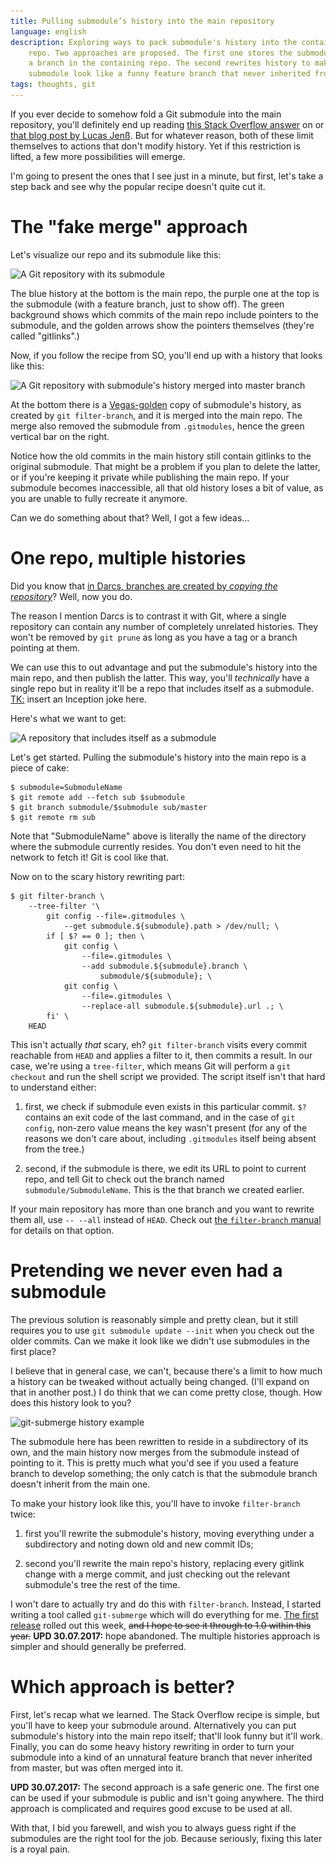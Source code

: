 ```yaml
---
title: Pulling submodule’s history into the main repository
language: english
description: Exploring ways to pack submodule's history into the containing
    repo. Two approaches are proposed. The first one stores the submodule as
    a branch in the containing repo. The second rewrites history to make the
    submodule look like a funny feature branch that never inherited from master.
tags: thoughts, git
---
```


If you ever decide to somehow fold a Git submodule into the main repository,
you'll definitely end up reading [this Stack Overflow answer][so-popular-answer]
on or [that blog post by Lucas Jenß][lucas-blog-post]. But for whatever reason,
both of these limit themselves to actions that don't modify history. Yet if
this restriction is lifted, a few more possibilities will emerge.

I'm going to present the ones that I see just in a minute, but first, let's
take a step back and see why the popular recipe doesn't quite cut it.

[so-popular-answer]:
    https://stackoverflow.com/questions/1759587/un-submodule-a-git-submodule/
    "un-submodule a git submodule — Stack Overflow"

[lucas-blog-post]:
    http://x3ro.de/2013/09/01/Integrating-a-submodule-into-the-parent-repository.html
    "Integrating a submodule into the parent repository — Lucas Jenß"

# The "fake merge" approach

Let's visualize our repo and its submodule like this:

<div class="center">
<img src="/images/submerge-setup-629px.png"
    sizes="(min-width: 769px) 35rem, 100vw"
    srcset="/images/submerge-setup-629px.png 1x,
            /images/submerge-setup.png 1.5x"
    alt="A Git repository with its submodule"
    class="bleed" />
</div>

The blue history at the bottom is the main repo, the purple one at the top is
the submodule (with a feature branch, just to show off). The green background
shows which commits of the main repo include pointers to the submodule, and the
golden arrows show the pointers themselves (they're called "gitlinks".)

Now, if you follow the recipe from SO, you'll end up with a history that looks
like this:

<div class="center">
<img src="/images/submerge-traditional-629px.png"
    sizes="(min-width: 769px) 35rem, 100vw"
    srcset="/images/submerge-traditional-629px.png 1x,
            /images/submerge-traditional.png 1.6x"
    alt="A Git repository with submodule's history merged into master branch"
    class="bleed" />
</div>

At the bottom there is a [Vegas-golden][vegas-gold] copy of submodule's
history, as created by `git filter-branch`, and it is merged into the main
repo. The merge also removed the submodule from `.gitmodules`, hence the green
vertical bar on the right.

[vegas-gold]:
    https://en.wikipedia.org/wiki/Gold_(color)#Vegas_gold
    "Gold (color) — Wikipedia"

Notice how the old commits in the main history still contain gitlinks to the
original submodule. That might be a problem if you plan to delete the latter,
or if you're keeping it private while publishing the main repo. If your
submodule becomes inaccessible, all that old history loses a bit of value, as
you are unable to fully recreate it anymore.

Can we do something about that? Well, I got a few ideas…

# One repo, multiple histories

Did you know that [in Darcs, branches are created by *copying the
repository*][darcs-branching]? Well, now you do.

[darcs-branching]:
    http://darcs.net/HintsAndTips#how-to-create-a-branch
    "How to create a branch? — Darcs — HintsAndTips"

The reason I mention Darcs is to contrast it with Git, where a single
repository can contain any number of completely unrelated histories. They won't
be removed by `git prune` as long as you have a tag or a branch pointing at
them.

We can use this to out advantage and put the submodule's history into the main
repo, and then publish the latter. This way, you'll *technically* have a single
repo but in reality it'll be a repo that includes itself as a submodule.
[TK:][mwichary-tk] insert an Inception joke here.

[mwichary-tk]:
    https://medium.com/@mwichary/tk-some-nice-catchy-title-that-also-makes-me-sound-smart-febe9dbefd25
    "TK Some nice catchy title that also makes me sound smart — Marcin Wichary
    at Medium"

Here's what we want to get:

<div class="center">
<img src="/images/submerge-unto-itself-629px.png"
    sizes="(min-width: 769px) 35rem, 100vw"
    srcset="/images/submerge-unto-itself-629px.png 1x,
            /images/submerge-unto-itself.png 1.6x"
    alt="A repository that includes itself as a submodule"
    class="bleed" />
</div>

Let's get started. Pulling the submodule's history into the main repo is
a piece of cake:

```console
$ submodule=SubmoduleName
$ git remote add --fetch sub $submodule
$ git branch submodule/$submodule sub/master
$ git remote rm sub
```

Note that "SubmoduleName" above is literally the name of the directory where
the submodule currently resides. You don't even need to hit the network to
fetch it! Git is cool like that.

Now on to the scary history rewriting part:

```console
$ git filter-branch \
    --tree-filter '\
        git config --file=.gitmodules \
            --get submodule.${submodule}.path > /dev/null; \
        if [ $? == 0 ]; then \
            git config \
                --file=.gitmodules \
                --add submodule.${submodule}.branch \
                    submodule/${submodule}; \
            git config \
                --file=.gitmodules \
                --replace-all submodule.${submodule}.url .; \
        fi' \
    HEAD
```

This isn't actually *that* scary, eh? `git filter-branch` visits every commit
reachable from `HEAD` and applies a filter to it, then commits a result. In our
case, we're using a `tree-filter`, which means Git will perform a `git
checkout` and run the shell script we provided. The script itself isn't that
hard to understand either:

1. first, we check if submodule even exists in this particular commit. `$?`
   contains an exit code of the last command, and in the case of `git config`,
   non-zero value means the key wasn't present (for any of the reasons we don't
   care about, including `.gitmodules` itself being absent from the tree.)

2. second, if the submodule is there, we edit its URL to point to current repo,
   and tell Git to check out the branch named `submodule/SubmoduleName`. This
   is the that branch we created earlier.

If your main repository has more than one branch and you want to rewrite them
all, use `-- --all` instead of `HEAD`. Check out [the `filter-branch`
manual][man-git-filter-branch] for details on that option.

[man-git-filter-branch]:
    https://git-scm.com/docs/git-filter-branch
    "Git — git-filter-branch Documentation"


# Pretending we never even had a submodule

The previous solution is reasonably simple and pretty clean, but it still
requires you to use `git submodule update --init` when you check out the older
commits. Can we make it look like we didn't use submodules in the first place?

I believe that in general case, we can't, because there's a limit to how much
a history can be tweaked without actually being changed. (I'll expand on that in
another post.) I do think that we can come pretty close, though. How does this
history look to you?

<div class="center">
<img src="/images/submerge-git-submerge-629px.png"
    sizes="(min-width: 769px) 35rem, 100vw"
    srcset="/images/submerge-git-submerge-629px.png 1x,
            /images/submerge-git-submerge.png 1.6x"
    alt="git-submerge history example"
    class="bleed" />
</div>

The submodule here has been rewritten to reside in a subdirectory of its own,
and the main history now merges from the submodule instead of pointing to it.
This is pretty much what you'd see if you used a feature branch to develop
something; the only catch is that the submodule branch doesn't inherit from the
main one.

To make your history look like this, you'll have to invoke `filter-branch`
twice:

1. first you'll rewrite the submodule's history, moving everything under
   a subdirectory and noting down old and new commit IDs;

2. second you'll rewrite the main repo's history, replacing every gitlink
   change with a merge commit, and just checking out the relevant submodule's
   tree the rest of the time.

I won't dare to actually try and do this with `filter-branch`. Instead,
I started writing a tool called `git-submerge` which will do everything for me.
[The first release][git-submerge-release-0.5] rolled out this week, ~~and
I hope to see it through to 1.0 within this year.~~ **UPD 30.07.2017:** hope
abandoned. The multiple histories approach is simpler and should generally be
preferred.

[git-submerge-release-0.5]:
    https://github.com/Minoru/git-submerge/releases/tag/v0.5
    "git-submerge 0.5 release — GitHub"

# Which approach is better?

First, let's recap what we learned. The Stack Overflow recipe is simple, but
you'll have to keep your submodule around. Alternatively you can put
submodule's history into the main repo itself; that'll look funny but it'll
work. Finally, you can do some heavy history rewriting in order to turn your
submodule into a kind of an unnatural feature branch that never inherited from
master, but was often merged into it.

**UPD 30.07.2017:** The second approach is a safe generic one. The first one
can be used if your submodule is public and isn't going anywhere. The third
approach is complicated and requires good excuse to be used at all.

With that, I bid you farewell, and wish you to always guess right if the
submodules are the right tool for the job. Because seriously, fixing this later
is a royal pain.
